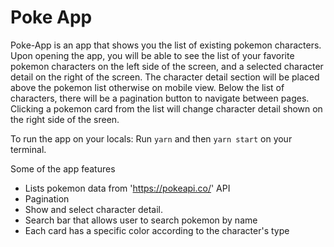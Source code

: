 # Poke App

Poke-App is an app that shows you the list of existing pokemon characters.
Upon opening the app, you will be able to see the list of your favorite pokemon characters on the left side of the screen, 
and a selected character detail on the right of the screen. The character detail section will be placed above the pokemon list otherwise on mobile view.
Below the list of characters, there will be a pagination button to navigate between pages.
Clicking a pokemon card from the list will change character detail shown on the right side of the sreen.

To run the app on your locals:
Run `yarn` and then `yarn start` on your terminal.

Some of the app features
- Lists pokemon data from 'https://pokeapi.co/' API
- Pagination
- Show and select character detail.
- Search bar that allows user to search pokemon by name
- Each card has a specific color according to the character's type
